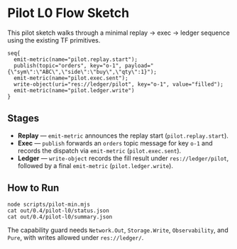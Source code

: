 # Pilot L0 Flow Sketch

This pilot sketch walks through a minimal replay → exec → ledger sequence using the existing TF primitives.

```
seq{
  emit-metric(name="pilot.replay.start");
  publish(topic="orders", key="o-1", payload="{\"sym\":\"ABC\",\"side\":\"buy\",\"qty\":1}");
  emit-metric(name="pilot.exec.sent");
  write-object(uri="res://ledger/pilot", key="o-1", value="filled");
  emit-metric(name="pilot.ledger.write")
}
```

## Stages

- **Replay** — `emit-metric` announces the replay start (`pilot.replay.start`).
- **Exec** — `publish` forwards an `orders` topic message for key `o-1` and records the dispatch via `emit-metric` (`pilot.exec.sent`).
- **Ledger** — `write-object` records the fill result under `res://ledger/pilot`, followed by a final `emit-metric` (`pilot.ledger.write`).

## How to Run

```
node scripts/pilot-min.mjs
cat out/0.4/pilot-l0/status.json
cat out/0.4/pilot-l0/summary.json
```

The capability guard needs `Network.Out`, `Storage.Write`, `Observability`, and `Pure`, with writes allowed under `res://ledger/`.
